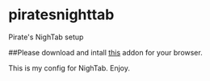 # piratesnighttab
Pirate's NighTab setup

##Please download and intall [this](https://github.com/zombieFox/nightTab) addon for your browser.

This is my config for NighTab. Enjoy.
